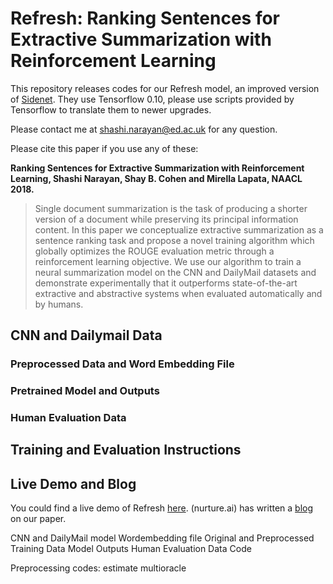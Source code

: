 # Refresh: Ranking Sentences for Extractive Summarization with Reinforcement Learning

This repository releases codes for our Refresh model, an improved version of [Sidenet](https://github.com/shashiongithub/sidenet). They use Tensorflow 0.10, please use scripts provided by Tensorflow to translate them to newer upgrades. 

Please contact me at shashi.narayan@ed.ac.uk for any question.

Please cite this paper if you use any of these:

**Ranking Sentences for Extractive Summarization with Reinforcement Learning, Shashi Narayan, Shay B. Cohen and Mirella Lapata, NAACL 2018.**

> Single document summarization is the task of producing a shorter version of a document while preserving its principal information content. In this paper we conceptualize extractive summarization as a sentence ranking task and propose a novel training algorithm which globally optimizes the ROUGE evaluation metric through a reinforcement learning objective. We use our algorithm to train a neural summarization model on the CNN and DailyMail datasets and demonstrate experimentally that it outperforms state-of-the-art extractive and abstractive systems when evaluated automatically and by humans.

## CNN and Dailymail Data

### Preprocessed Data and Word Embedding File

### Pretrained Model and Outputs

### Human Evaluation Data


## Training and Evaluation Instructions


## Live Demo and Blog

You could find a live demo of Refresh [here](http://kinloch.inf.ed.ac.uk/sidenet.html). (nurture.ai) has written a [blog](https://nurture.ai/p/e5c2a653-404a-4af8-b35f-e9e0d17fd272) on our paper.




CNN and DailyMail model
Wordembedding file
Original and Preprocessed Training Data
Model Outputs
Human Evaluation Data
Code

Preprocessing codes: estimate multioracle


